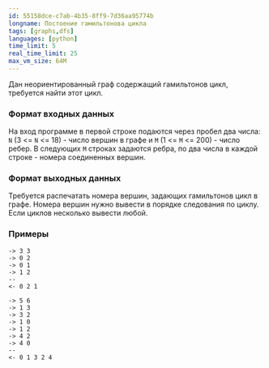 ```yaml
---
id: 55158dce-c7ab-4b35-8ff9-7d36aa95774b
longname: Постоение гамильтонова цикла
tags: [graphs,dfs]
languages: [python]
time_limit: 5
real_time_limit: 25
max_vm_size: 64M
---
```



Дан неориентированный граф содержащий гамильтонов цикл, требуется найти этот цикл.

### Формат входных данных

На вход программе в первой строке подаются через пробел два числа: `N` (3 <= `N` <= 18) - число вершин в графе и `M` (1 <= `M` <= 200) - число ребер. В следующих `M` строках задаются ребра, по два числа в каждой строке - номера соединенных вершин.

### Формат выходных данных

Требуется распечатать номера вершин, задающих гамильтонов цикл в графе. Номера вершин нужно вывести в порядке следования по циклу. Если циклов несколько вывести любой.

### Примеры
```
-> 3 3
-> 0 2
-> 0 1
-> 1 2
--
<- 0 2 1
```

```
-> 5 6
-> 1 3
-> 3 2
-> 1 0
-> 1 2
-> 4 2
-> 4 0
--
<- 0 1 3 2 4
```
